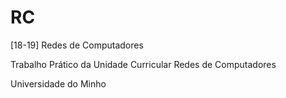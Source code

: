 # RC
[18-19] Redes de Computadores

Trabalho Prático da Unidade Curricular Redes de Computadores

Universidade do Minho

